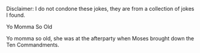 Disclaimer: I do not condone these jokes, they are from a collection of jokes I found.

Yo Momma So Old

Yo momma so old, she was at the afterparty when Moses brought down the Ten Commandments.

